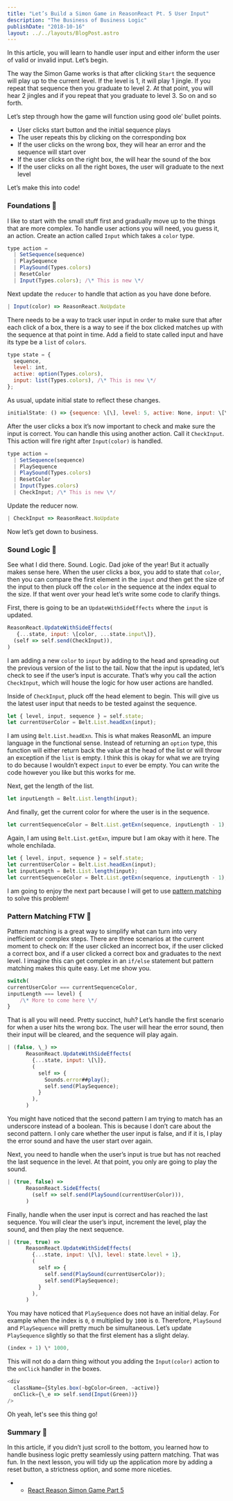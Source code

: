 ```yaml
---
title: "Let’s Build a Simon Game in ReasonReact Pt. 5 User Input"
description: "The Business of Business Logic"
publishDate: "2018-10-16"
layout: ../../layouts/BlogPost.astro
---
```


In this article, you will learn to handle user input and either inform the user of valid or invalid input. Let’s begin.

The way the Simon Game works is that after clicking `Start` the sequence will play up to the current level. If the level is 1, it will play 1 jingle. If you repeat that sequence then you graduate to level 2. At that point, you will hear 2 jingles and if you repeat that you graduate to level 3. So on and so forth.

Let’s step through how the game will function using good ole’ bullet points.

- User clicks start button and the initial sequence plays
- The user repeats this by clicking on the corresponding box
- If the user clicks on the wrong box, they will hear an error and the sequence will start over
- If the user clicks on the right box, the will hear the sound of the box
- If the user clicks on all the right boxes, the user will graduate to the next level

Let’s make this into code!

### Foundations 🚧

I like to start with the small stuff first and gradually move up to the things that are more complex. To handle user actions you will need, you guess it, an action. Create an action called `Input` which takes a `color` type.

```javascript
type action =
  | SetSequence(sequence)
  | PlaySequence
  | PlaySound(Types.colors)
  | ResetColor
  | Input(Types.colors); /\* This is new \*/
```

Next update the `reducer` to handle that action as you have done before.

```javascript
| Input(color) => ReasonReact.NoUpdate
```

There needs to be a way to track user input in order to make sure that after each click of a box, there is a way to see if the box clicked matches up with the sequence at that point in time. Add a field to state called input and have its type be a `list` of `colors`.

```javascript
type state = {
  sequence,
  level: int,
  active: option(Types.colors),
  input: list(Types.colors), /\* This is new \*/
};
```

As usual, update initial state to reflect these changes.

```javascript
initialState: () => {sequence: \[\], level: 5, active: None, input: \[\]},
```

After the user clicks a box it’s now important to check and make sure the input is correct. You can handle this using another action. Call it `CheckInput`. This action will fire right after `Input(color)` is handled.

```javascript
type action =
  | SetSequence(sequence)
  | PlaySequence
  | PlaySound(Types.colors)
  | ResetColor
  | Input(Types.colors)
  | CheckInput; /\* This is new \*/
```

Update the reducer now.

```javascript
| CheckInput => ReasonReact.NoUpdate
```

Now let’s get down to business.

### Sound Logic 🧠

See what I did there. Sound. Logic. Dad joke of the year! But it actually makes sense here. When the user clicks a box, you add to state that `color`, then you can compare the first element in the `input` _and_ then get the size of the input to then pluck off the `color` in the sequence at the index equal to the size. If that went over your head let’s write some code to clarify things.

First, there is going to be an `UpdateWithSideEffects` where the `input` is updated.

```javascript
ReasonReact.UpdateWithSideEffects(
   {...state, input: \[color, ...state.input\]},
  (self => self.send(CheckInput)),
)
```

I am adding a new `color` to `input` by adding to the head and spreading out the previous version of the list to the tail. Now that the input is updated, let’s check to see if the user’s input is accurate. That’s why you call the action `CheckInput`, which will house the logic for how user actions are handled.

Inside of `CheckInput`, pluck off the head element to begin. This will give us the latest user input that needs to be tested against the sequence.

```javascript
let { level, input, sequence } = self.state;
let currentUserColor = Belt.List.headExn(input);
```

I am using `Belt.List.headExn`. This is what makes ReasonML an impure language in the functional sense. Instead of returning an `option` type, this function will either return back the value at the head of the list or will throw an exception if the `list` is empty. I think this is okay for what we are trying to do because I wouldn’t expect `input` to ever be empty. You can write the code however you like but this works for me.

Next, get the length of the list.

```javascript
let inputLength = Belt.List.length(input);
```

And finally, get the current color for where the user is in the sequence.

```javascript
let currentSequenceColor = Belt.List.getExn(sequence, inputLength - 1);
```

Again, I am using `Belt.List.getExn`, impure but I am okay with it here. The whole enchilada.

```javascript
let { level, input, sequence } = self.state;
let currentUserColor = Belt.List.headExn(input);
let inputLength = Belt.List.length(input);
let currentSequenceColor = Belt.List.getExn(sequence, inputLength - 1);
```

I am going to enjoy the next part because I will get to use [pattern matching](https://reasonml.github.io/docs/en/pattern-matching#docsNav) to solve this problem!

### Pattern Matching FTW 🙌

Pattern matching is a great way to simplify what can turn into very inefficient or complex steps. There are three scenarios at the current moment to check on: If the user clicked an incorrect box, if the user clicked a correct box, and if a user clicked a correct box and graduates to the next level. I imagine this can get complex in an `if/else` statement but pattern matching makes this quite easy. Let me show you.

```javascript
switch(
currentUserColor === currentSequenceColor,
inputLength === level) {
    /\* More to come here \*/
}
```

That is all you will need. Pretty succinct, huh? Let’s handle the first scenario for when a user hits the wrong box. The user will hear the error sound, then their input will be cleared, and the sequence will play again.

```javascript
| (false, \_) =>
      ReasonReact.UpdateWithSideEffects(
        {...state, input: \[\]},
        (
          self => {
            Sounds.error##play();
            self.send(PlaySequence);
          }
        ),
      )
```

You might have noticed that the second pattern I am trying to match has an underscore instead of a boolean. This is because I don’t care about the second pattern. I only care whether the user input is false, and if it is, I play the error sound and have the user start over again.

Next, you need to handle when the user’s input is true but has not reached the last sequence in the level. At that point, you only are going to play the sound.

```javascript
| (true, false) =>
      ReasonReact.SideEffects(
        (self => self.send(PlaySound(currentUserColor))),
      )
```

Finally, handle when the user input is correct and has reached the last sequence. You will clear the user’s input, increment the level, play the sound, and then play the next sequence.

```javascript
| (true, true) =>
      ReasonReact.UpdateWithSideEffects(
        {...state, input: \[\], level: state.level + 1},
        (
          self => {
            self.send(PlaySound(currentUserColor));
            self.send(PlaySequence);
          }
        ),
      )
```

You may have noticed that `PlaySequence` does not have an initial delay. For example when the index is `0`, `0` multiplied by `1000` is `0`. Therefore, `PlaySound` and `PlaySequence` will pretty much be simultaneous. Let’s update `PlaySequence` slightly so that the first element has a slight delay.

```javascript
(index + 1) \* 1000,
```

This will not do a darn thing without you adding the `Input(color)` action to the `onClick` handler in the boxes.

```javascript
<div
  className={Styles.box(~bgColor=Green, ~active)}
  onClick={\_e => self.send(Input(Green))}
/>
```

Oh yeah, let's see this thing go!

### Summary 📝

In this article, if you didn’t just scroll to the bottom, you learned how to handle business logic pretty seamlessly using pattern matching. That was fun. In the next lesson, you will tidy up the application more by adding a reset button, a strictness option, and some more niceties.

- - [React Reason Simon Game Part 5](https://github.com/arecvlohe/reason-react-simon-game/tree/part_5)
